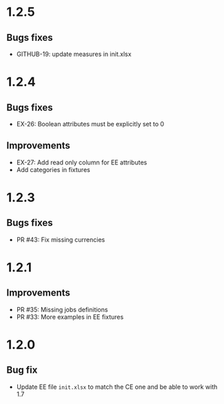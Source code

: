 # 1.2.5
## Bugs fixes
- GITHUB-19: update measures in init.xlsx

# 1.2.4
## Bugs fixes
- EX-26: Boolean attributes must be explicitly set to 0

## Improvements
- EX-27: Add read only column for EE attributes
- Add categories in fixtures

# 1.2.3

## Bugs fixes

- PR #43: Fix missing currencies

# 1.2.1

## Improvements

- PR #35: Missing jobs definitions
- PR #33: More examples in EE fixtures

# 1.2.0

## Bug fix
- Update EE file `init.xlsx` to match the CE one and be able to work with 1.7
